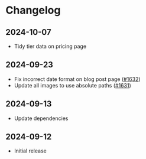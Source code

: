 # Changelog

## 2024-10-07

- Tidy tier data on pricing page

## 2024-09-23

- Fix incorrect date format on blog post page ([#1632](https://github.com/tailwindlabs/tailwindui-issues/issues/1632))
- Update all images to use absolute paths ([#1631](https://github.com/tailwindlabs/tailwindui-issues/issues/1631))

## 2024-09-13

- Update dependencies

## 2024-09-12

- Initial release
